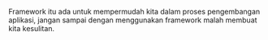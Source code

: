 Framework itu ada untuk mempermudah kita dalam proses pengembangan aplikasi, jangan sampai dengan menggunakan framework malah membuat kita kesulitan.